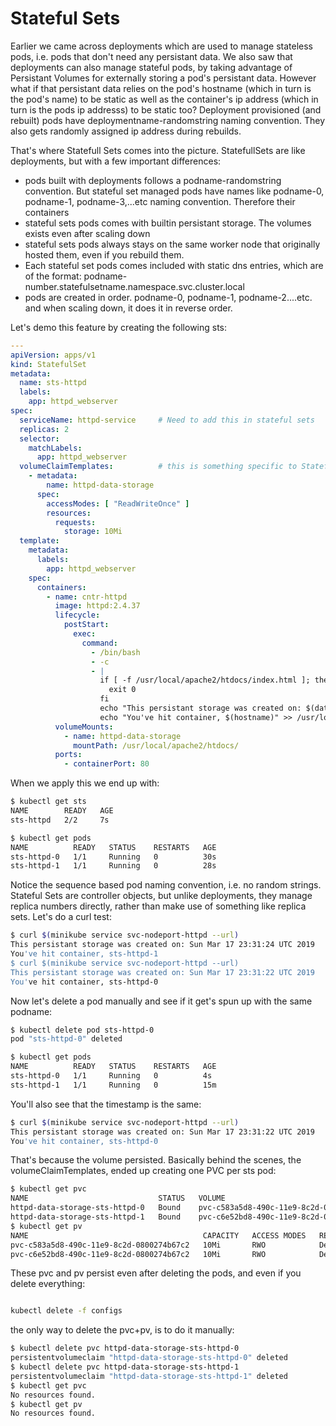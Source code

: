 # Stateful Sets

Earlier we came across deployments which are used to manage stateless pods, i.e. pods that don't need any persistant data.
We also saw that deployments can also manage stateful pods, by taking advantage of Persistant Volumes for externally storing a pod's persistant data. However what if that persistant data relies on the pod's hostname (which in turn is the pod's name) to be static as well as the container's ip address (which in turn is the pods ip addresss) to be static too? Deployment provisioned (and rebuilt) pods have deploymentname-randomstring naming convention. They also gets randomly assigned ip address during rebuilds.

That's where Statefull Sets comes into the picture. StatefullSets are like deployments, but with a few important differences:

- pods built with deployments follows a podname-randomstring convention. But stateful set managed pods have names like podname-0, podname-1, podname-3,...etc naming convention. Therefore their containers
- stateful sets pods comes with builtin persistant storage. The volumes exists even after scaling down
- stateful sets pods always stays on the same worker node that originally hosted them, even if you rebuild them.
- Each stateful set pods comes included with static dns entries, which are of the format:
  podname-number.statefulsetname.namespace.svc.cluster.local
- pods are created in order. podname-0, podname-1, podname-2....etc. and when scaling down, it does it in reverse order.

Let's demo this feature by creating the following sts:

```yaml
---
apiVersion: apps/v1
kind: StatefulSet
metadata:
  name: sts-httpd
  labels:
    app: httpd_webserver
spec:
  serviceName: httpd-service     # Need to add this in stateful sets
  replicas: 2
  selector:
    matchLabels:
      app: httpd_webserver
  volumeClaimTemplates:          # this is something specific to StatefulSets
    - metadata:
        name: httpd-data-storage
      spec:
        accessModes: [ "ReadWriteOnce" ]
        resources:
          requests:
            storage: 10Mi
  template:
    metadata:
      labels:
        app: httpd_webserver
    spec:
      containers:
        - name: cntr-httpd
          image: httpd:2.4.37
          lifecycle:
            postStart:
              exec:
                command:
                  - /bin/bash
                  - -c
                  - |
                    if [ -f /usr/local/apache2/htdocs/index.html ]; then
                      exit 0
                    fi
                    echo "This persistant storage was created on: $(date)" > /usr/local/apache2/htdocs/index.html
                    echo "You've hit container, $(hostname)" >> /usr/local/apache2/htdocs/index.html
          volumeMounts:
            - name: httpd-data-storage
              mountPath: /usr/local/apache2/htdocs/
          ports:
            - containerPort: 80

```

When we apply this we end up with:

```bash
$ kubectl get sts
NAME        READY   AGE
sts-httpd   2/2     7s

$ kubectl get pods
NAME          READY   STATUS    RESTARTS   AGE
sts-httpd-0   1/1     Running   0          30s
sts-httpd-1   1/1     Running   0          28s
```

Notice the sequence based pod naming convention, i.e. no random strings. Stateful Sets are controller objects, but unlike deployments, they manage replica numbers directly, rather than make use of something like replica sets. Let's do a curl test:

```bash
$ curl $(minikube service svc-nodeport-httpd --url)
This persistant storage was created on: Sun Mar 17 23:31:24 UTC 2019
You've hit container, sts-httpd-1
$ curl $(minikube service svc-nodeport-httpd --url)
This persistant storage was created on: Sun Mar 17 23:31:22 UTC 2019
You've hit container, sts-httpd-0
```

Now let's delete a pod manually and see if it get's spun up with the same podname:

```bash
$ kubectl delete pod sts-httpd-0
pod "sts-httpd-0" deleted

$ kubectl get pods
NAME          READY   STATUS    RESTARTS   AGE
sts-httpd-0   1/1     Running   0          4s
sts-httpd-1   1/1     Running   0          15m

```

You'll also see that the timestamp is the same:

```bash
$ curl $(minikube service svc-nodeport-httpd --url)
This persistant storage was created on: Sun Mar 17 23:31:22 UTC 2019
You've hit container, sts-httpd-0
```

That's because the volume persisted. Basically behind the scenes, the volumeClaimTemplates, ended up creating one PVC per sts pod:

```bash
$ kubectl get pvc
NAME                             STATUS   VOLUME                                     CAPACITY   ACCESS MODES   STORAGECLASS   AGE
httpd-data-storage-sts-httpd-0   Bound    pvc-c583a5d8-490c-11e9-8c2d-0800274b67c2   10Mi       RWO            standard       21m
httpd-data-storage-sts-httpd-1   Bound    pvc-c6e52bd8-490c-11e9-8c2d-0800274b67c2   10Mi       RWO            standard       21m
$ kubectl get pv
NAME                                       CAPACITY   ACCESS MODES   RECLAIM POLICY   STATUS   CLAIM                                    STORAGECLASS   REASON   AGE
pvc-c583a5d8-490c-11e9-8c2d-0800274b67c2   10Mi       RWO            Delete           Bound    default/httpd-data-storage-sts-httpd-0   standard                21m
pvc-c6e52bd8-490c-11e9-8c2d-0800274b67c2   10Mi       RWO            Delete           Bound    default/httpd-data-storage-sts-httpd-1   standard                21m
```

These pvc and pv persist even after deleting the pods, and even if you delete everything:

```bash

kubectl delete -f configs
```

the only way to delete the pvc+pv, is to do it manually:

```bash
$ kubectl delete pvc httpd-data-storage-sts-httpd-0
persistentvolumeclaim "httpd-data-storage-sts-httpd-0" deleted
$ kubectl delete pvc httpd-data-storage-sts-httpd-1
persistentvolumeclaim "httpd-data-storage-sts-httpd-1" deleted
$ kubectl get pvc
No resources found.
$ kubectl get pv
No resources found.
```
